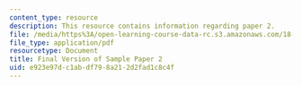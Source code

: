 ```yaml
---
content_type: resource
description: This resource contains information regarding paper 2.
file: /media/https%3A/open-learning-course-data-rc.s3.amazonaws.com/18-821-project-laboratory-in-mathematics-spring-2013/e923e97dc1abdf798a212d2fad1c8c4f_MIT18_821S13_paper2-final.pdf
file_type: application/pdf
resourcetype: Document
title: Final Version of Sample Paper 2
uid: e923e97d-c1ab-df79-8a21-2d2fad1c8c4f
---
```

